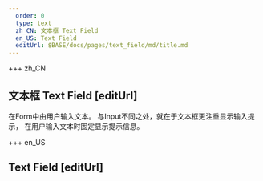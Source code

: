 ```yaml
---   
  order: 0
  type: text
  zh_CN: 文本框 Text Field
  en_US: Text Field
  editUrl: $BASE/docs/pages/text_field/md/title.md
---      
```


+++  zh_CN
## 文本框 Text Field [editUrl]    
在Form中由用户输入文本。 
与Input不同之处，就在于文本框更注重显示输入提示，
在用户输入文本时固定显示提示信息。


+++ en_US
## Text Field [editUrl]  

